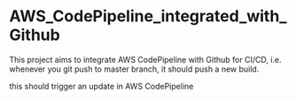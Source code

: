 # AWS_CodePipeline_integrated_with_Github
This project aims to integrate AWS CodePipeline with Github for CI/CD, i.e. whenever you git push to master branch, it should push a new build.


this should trigger an update in AWS CodePipeline
